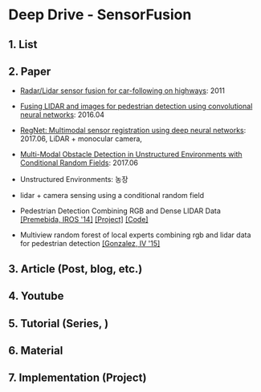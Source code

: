 # Deep Drive - SensorFusion

## 1.  List

## 2. Paper

- [Radar/Lidar sensor fusion for car-following on highways](http://ieeexplore.ieee.org/abstract/document/6144918/): 2011



- [Fusing LIDAR and images for pedestrian detection using convolutional neural networks](http://ieeexplore.ieee.org/abstract/document/7487370/): 2016.04


- [RegNet: Multimodal sensor registration using deep neural networks](http://ieeexplore.ieee.org/document/7995968/#full-text-section): 2017.06, LiDAR + monocular camera, 

- [Multi-Modal Obstacle Detection in Unstructured Environments with Conditional Random Fields](https://arxiv.org/abs/1706.02908): 2017.06
 - Unstructured Environments: 농장 
 - lidar + camera sensing using a conditional random field
 
 
- Pedestrian Detection Combining RGB and Dense LIDAR Data [[Premebida, IROS '14]](https://people.eecs.berkeley.edu/~carreira/papers/iros2014.pdf) [[Project]](http://home.isr.uc.pt/~cpremebida/IROS14/LaserVisionFusion.html) [[Code]](http://home.isr.uc.pt/~cpremebida/IROS14/Codes_CP_IROS2014.zip)


+ Multiview random forest of local experts combining rgb and lidar data for pedestrian detection [[Gonzalez, IV '15]](https://scholar.google.de/scholar?q=Multiview%20Random%20Forest%20of%20Local%20Experts%20Combining%20RGB%20and%20LIDAR%20data%20%20for%20Pedestrian%20Detection)


## 3. Article (Post, blog, etc.)

## 4. Youtube 

## 5.  Tutorial (Series, )

## 6.  Material 

## 7.  Implementation (Project)







